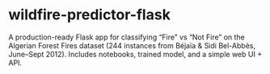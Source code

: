 # wildfire-predictor-flask
A production-ready Flask app for classifying “Fire” vs “Not Fire” on the Algerian Forest Fires dataset (244 instances from Béjaïa &amp; Sidi Bel-Abbès, June–Sept 2012). Includes notebooks, trained model, and a simple web UI + API.
